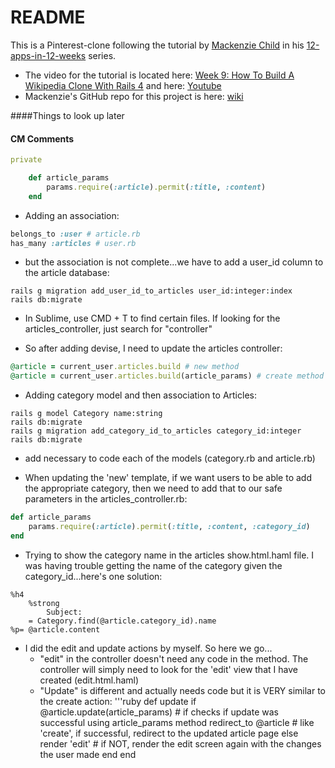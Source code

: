 # README

This is a Pinterest-clone following the tutorial by [Mackenzie Child](https://mackenziechild.me/) in his
[12-apps-in-12-weeks](https://mackenziechild.me/12-in-12/) series.  
* The video for the tutorial is located here: [Week 9: How To Build A Wikipedia Clone With Rails 4](https://mackenziechild.me/12-in-12/9/) and here: [Youtube](https://www.youtube.com/watch?v=9zNouhuKaVs&index=9&list=PL23ZvcdS3XPLNdRYB_QyomQsShx59tpc-)
* Mackenzie's GitHub repo for this project is here: [wiki](https://github.com/mackenziechild/wiki)


####Things to look up later


#### CM Comments

```ruby
private

	def article_params
		params.require(:article).permit(:title, :content)
	end
```

* Adding an association:
```ruby
belongs_to :user # article.rb
has_many :articles # user.rb
```
  * but the association is not complete...we have to add a user_id column to the article database:
```shell
rails g migration add_user_id_to_articles user_id:integer:index
rails db:migrate
```
* In Sublime, use CMD + T to find certain files.  If looking for the articles_controller, just search for "controller"

* So after adding devise, I need to update the articles controller:
```ruby
@article = current_user.articles.build # new method
@article = current_user.articles.build(article_params) # create method
```
* Adding category model and then association to Articles:
```
rails g model Category name:string
rails db:migrate
rails g migration add_category_id_to_articles category_id:integer
rails db:migrate
```
* add necessary to code each of the models (category.rb and article.rb)

* When updating the 'new' template, if we want users to be able to add the appropriate category, then we need to 
add that to our safe parameters in the articles_controller.rb:
```ruby
def article_params
	params.require(:article).permit(:title, :content, :category_id)
end
```
* Trying to show the category name in the articles show.html.haml file.  I was having trouble getting the name of the 
category given the category_id...here's one solution:
```haml
%h4
	%strong 
		Subject: 
	= Category.find(@article.category_id).name
%p= @article.content
```
* I did the edit and update actions by myself.  So here we go...
  * "edit" in the controller doesn't need any code in the method.  The controller will simply need to look for the 'edit' view 
  that I have created (edit.html.haml)
  * "Update" is different and actually needs code but it is VERY similar to the create action:
  '''ruby
  def update
		if @article.update(article_params) # if checks if update was successful using article_params method
			redirect_to @article # like 'create', if successful, redirect to the updated article page
		else
			render 'edit' # if NOT, render the edit screen again with the changes the user made
		end
	end
	```







